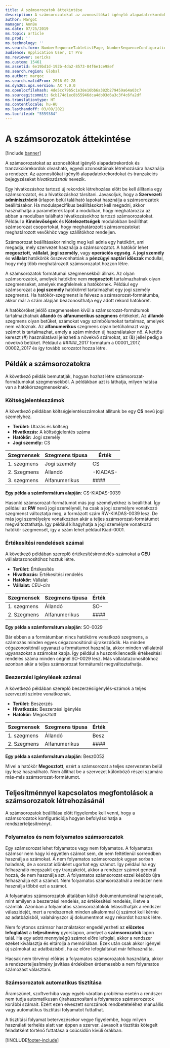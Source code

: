 ```yaml
---
title: A számsorozatok áttekintése
description: A számsorozatokat az azonosítókat igénylő alapadatrekordok és tranzakciórekordok olvasható, egyedi azonosítóinak létrehozására használja a rendszer.
author: MargoC
manager: AnnBe
ms.date: 07/25/2019
ms.topic: article
ms.prod: ''
ms.technology: ''
ms.search.form: NumberSequenceTableListPage, NumberSequenceConfiguration
audience: Application User, IT Pro
ms.reviewer: sericks
ms.custom: 15461
ms.assetid: 6e19bd1d-192b-4da2-8573-84f6e1ce98ef
ms.search.region: Global
ms.author: margoc
ms.search.validFrom: 2016-02-28
ms.dyn365.ops.version: AX 7.0.0
ms.openlocfilehash: 4de5cc79b5c1e38e10bb6a382b279459a64a03c7
ms.sourcegitcommit: 6cb174d1ec8b55946dca4db03d6a3c3f4c6fa2df
ms.translationtype: HT
ms.contentlocale: hu-HU
ms.lasthandoff: 03/09/2021
ms.locfileid: "5559384"
---
```

# <a name="number-sequences-overview"></a>A számsorozatok áttekintése

[!include [banner](../includes/banner.md)]

A számsorozatokat az azonosítókat igénylő alapadatrekordok és tranzakciórekordok olvasható, egyedi azonosítóinak létrehozására használja a rendszer. Az azonosítókat igénylő alapadatokrekordokat és tranzakciós bejegyzéseket *hivatkozásnak* nevezik.

Egy hivatkozáshoz tartozó új rekordok létrehozása előtt be kell állítania egy számsorozatot, és a hivatkozáshoz társítani. Javasoljuk, hogy a **Szervezeti adminisztráció** űrlapon belül található lapokat használja a számsorozatok beállításakor. Ha modulspecifikus beállításokat kell megadni, akkor használhatja a paraméterek lapot a modulban, hogy meghatározza az abban a modulban található hivatkozásokhoz tartozó számsorozatokat. Például a **Kinnlevőségek** és **Kötelezettségek** modulokban beállíthat számsorozat csoportokat, hogy meghatározott számsorozatokat meghatározott vevőkhöz vagy szállítókhoz rendeljen.

Számsorozat beállításakor mindig meg kell adnia egy hatókört, ami megadja, mely szervezet használja a számsorozatot. A hatókör lehet **megosztott**, **vállalat**, **jogi személy**, vagy **operációs egység**. A **jogi személy** és **vállalat** hatókörök összevonhatóak a **pénzügyi naptári időszak** modullal, hogy még több meghatározott számsorozatot hozzon létre.

A számsorozatok formátumai szegmensekből állnak. Az olyan számsorozatok, amelyek hatóköre nem **megosztott** tartalmazhatnak olyan szegmenseket, amelyek megfelelnek a hatókörnek. Például egy számsorozat a **jogi személy** hatókörrel tartalmazhat egy jogi személy szegmenst. Ha hatókör-szegmenst is felvesz a számsorozat-formátumba, akkor már a szám alapján beazonosíthatja egy adott rekord hatókörét.

A hatóköröket jelölő szegmenseken kívül a számsorozat-formátumok tartalmazhatnak **állandó** és **alfanumerikus szegmens** értékeket. Az **állandó** szegmens olyan betűket, számokat vagy szimbólumokat tartalmaz, amelyek nem változnak. Az **alfanumerikus** szegmens olyan betűhalmazt vagy számot is tartalmazhat, amely a szám minden új használatakor nő. A kettős kereszt (\#) használatával jelezheti a növekvő számokat, az (&) jellel pedig a növekvő betűket. Például a \#\#\#\#\#\_2017 formátum a 00001\_2017, 00002\_2017 és így tovább sorozatot hozza létre.

## <a name="number-sequence-examples"></a>Példák a számsorozatokra

A következő példák bemutatják, hogyan hozhat létre számsorozat-formátumokat szegmensekből. A példákban azt is láthatja, milyen hatása van a hatókörszegmenseknek.

### <a name="expense-report-numbers"></a>Költségjelentésszámok

A következő példában költségjelentésszámokat állítunk be egy **CS** nevű jogi személyhez.

- **Terület:** Utazás és költség
- **Hivatkozás:** A költségjelentés száma
- **Hatókör:** Jogi személy
- **Jogi személy:** CS

| Szegmensek  | Szegmens típusa | Érték     |
|-----------|--------------|-----------|
| 1. szegmens | Jogi személy | CS        |
| 2. Szegmens | Állandó     | -KIADAS- |
| 3. szegmens | Alfanumerikus | \#\#\#\#  |

**Egy példa a számformátum alapján**: CS-KIADAS-0039

Hasonló számsorozat-formátumot más jogi személyekhez is beállíthat. Így például az **RW** nevű jogi személynél, ha csak a jogi személyre vonatkozó szegmenst változtatja meg, a formázott szám RW-KIADAS-0039 lesz. De más jogi személyekre vonatkozóan akár a teljes számsorozat-formátumot megváltoztathatja. Így például kihagyhatja a jogi személyre vonatkozó hatókör szegmensét, így a szám lehet például Kiad-0001.

### <a name="sales-order-numbers"></a>Értékesítési rendelések számai

A következő példában szereplő értékesítésirendelés-számokat a **CEU** vállalatazonosítóhoz hoztuk létre.

- **Terület:** Értékesítés
- **Hivatkozás:** Értékesítési rendelés
- **Hatókör:** Vállalat
- **Vállalat:** CEU-cím

| Szegmensek  | Szegmens típusa | Érték    |
|-----------|--------------|----------|
| 1. szegmens | Állandó     | SO-      |
| 2. Szegmens | Alfanumerikus | \#\#\#\# |

**Egy példa a számformátum alapján**: SO-0029

Bár ebben a a formátumban nincs hatókörre vonatkozó szegmens, a számozás minden egyes cégazonosítónál újrakezdődik. Ha minden cégazonosítónál ugyanazt a formátumot használja, akkor minden vállalatnál ugyanazokat a számokat kapja. Így például a huszonkilencedik értékesítési rendelés száma minden cégnél SO-0029 lesz. Más vállalatazonosítókhoz azonban akár a teljes számsorozat formátumát megváltoztathatja.

### <a name="purchase-requisition-numbers"></a>Beszerzési igénylések számai

A következő példában szereplő beszerzésiigénylés-számok a teljes szervezeti szintre vonatkoznak.

- **Terület:** Beszerzés
- **Hivatkozás:** Beszerzési igénylés
- **Hatókör:** Megosztott

| Szegmensek  | Szegmens típusa | Érték    |
|-----------|--------------|----------|
| 1. szegmens | Állandó     | Besz      |
| 2. Szegmens | Alfanumerikus | \#\#\#\# |

**Egy példa a számformátum alapján**: Besz0052

Mivel a hatókör **Megosztott**, ezért a számsorozat a teljes szervezeten belül így lesz használható. Nem állíthat be a szervezet különböző részei számára más-más számsorozat-formátumot.

## <a name="performance-considerations-for-number-sequences"></a>Teljesítménnyel kapcsolatos megfontolások a számsorozatok létrehozásánál

A számsorozatok beállítása előtt figyelembe kell venni, hogy a számsorozatok konfigurációja hogyan befolyásolhatja a rendszerteljesítményt.

### <a name="continuous-and-non-continuous-number-sequences"></a>Folyamatos és nem folyamatos számsorozatok

Egy számsorozat lehet folyamatos vagy nem folyamatos. A folyamatos számsor nem hagy ki egyetlen számot sem, de nem feltétlenül sorrendben használja a számokat. A nem folyamatos számsorozatok ugyan sorban haladnak, de a sorozat időnként ugorhat egy számot. Így például ha egy felhasználó megszakít egy tranzakciót, akkor a rendszer számot generál hozzá, de nem használja azt. A folyamatos számsorozat ezzel később újra felhasználja ezt a számot. Nem folyamatos számsorozatnál a rendszer nem használja többé ezt a számot.

A folyamatos számsorozatok általában külső dokumentumoknál hasznosak, mint amilyen a beszerzési rendelés, az értékesítési rendelés, illetve a számlák. Azonban a folyamatos számsorozatokok lelassíthatják a rendszer válaszidejét, mert a rendszernek minden alkalommal új számot kell kérnie az adatbázisból, valahányszor új dokumentmot vagy rekordot hoznak létre.

Nem folytonos számsor használatakor engedélyezheti az **előzetes lefoglalást** a **teljesítmény** gyorslapon, amelyet a **számsorozatok** lapon talál. Ha egy adott mennyiségű számot előre lefoglal, akkor a rendszer ezeket kiválasztja és eltárolja a memóriában. Ezek után csak akkor igényel új számokat az adatbázisból, ha az előre lefoglaltakat már felhasználta.

Hacsak nem törvényi előírás a folyamatos számsorozatok használata, akkor a rendszerteljesítmény javítása érdekében érdemesebb a nem folyamatos számozást választani.

### <a name="automatic-cleanup-of-number-sequences"></a>Számsorozatok automatikus tisztítása

Áramszünet, szoftverhiba vagy egyéb váratlan probléma esetén a rendszer nem tudja automatikusan újrahasznosítani a folyamatos számsorozatok korábbi számait. Ezért ezen elveszett sorszámok rendbetételéhez manuállis vagy automatikus tisztítási folyamatot futtathat.

A tisztítási folyamat betervezésekor vegye figyelembe, hogy milyen használati terhelés alatt van éppen a szerver. Javasolt a tisztítás kötegelt feladatként történő futtatása a csúcsidőn kívüli órákban.


[!INCLUDE[footer-include](../../../includes/footer-banner.md)]
